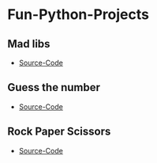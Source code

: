 # Fun-Python-Projects
<!-- New readme coming soon!! -->
## Mad libs  
- [Source-Code](https://github.com/MihirMore/Fun-Python-Projects/tree/main/Madlibs)

## Guess the number 
- [Source-Code](https://github.com/MihirMore/Fun-Python-Projects/tree/main/Guess_the_number)

## Rock Paper Scissors
- [Source-Code](https://github.com/MihirMore/Fun-Python-Projects/tree/main/rock-paper-scissors)
